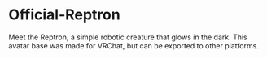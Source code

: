 # Official-Reptron
Meet the Reptron, a simple robotic creature that glows in the dark. This avatar base was made for VRChat, but can be exported to other platforms.
